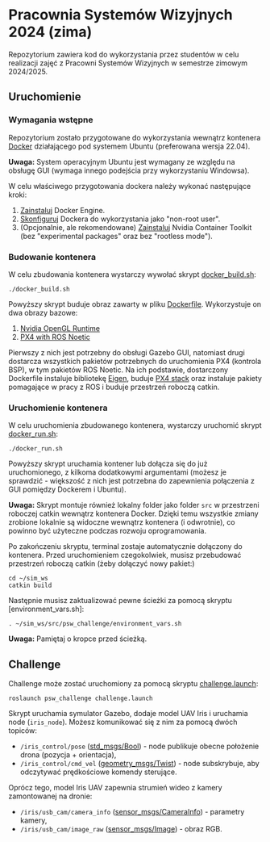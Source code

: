 # Pracownia Systemów Wizyjnych 2024 (zima)

Repozytorium zawiera kod do wykorzystania przez studentów w celu realizacji zajęć z Pracowni Systemów Wizyjnych w semestrze zimowym 2024/2025.

## Uruchomienie

### Wymagania wstępne

Repozytorium zostało przygotowane do wykorzystania wewnątrz kontenera [Docker](https://www.docker.com/) działającego pod systemem Ubuntu (preferowana wersja 22.04).

**Uwaga:** System operacyjnym Ubuntu jest wymagany ze względu na obsługę GUI (wymaga innego podejścia przy wykorzystaniu Windowsa).

W celu właściwego przygotowania dockera należy wykonać następujące kroki:

1. [Zainstaluj](https://docs.docker.com/engine/install/ubuntu/#install-using-the-repository) Docker Engine.
2. [Skonfiguruj](https://docs.docker.com/engine/install/linux-postinstall/#manage-docker-as-a-non-root-user) Dockera do wykorzystania jako "non-root user".
3. (Opcjonalnie, ale rekomendowane) [Zainstaluj](https://docs.nvidia.com/datacenter/cloud-native/container-toolkit/latest/install-guide.html) Nvidia Container Toolkit (bez "experimental packages" oraz bez "rootless mode").

### Budowanie kontenera

W celu zbudowania kontenera wystarczy wywołać skrypt [docker_build.sh](./docker_build.sh):

```
./docker_build.sh
```

Powyższy skrypt buduje obraz zawarty w pliku [Dockerfile](./.devcontainer/Dockerfile).
Wykorzystuje on dwa obrazy bazowe:

1. [Nvidia OpenGL Runtime](https://hub.docker.com/r/nvidia/opengl/tags)
2. [PX4 with ROS Noetic](https://hub.docker.com/r/px4io/px4-dev-ros-noetic)

Pierwszy z nich jest potrzebny do obsługi Gazebo GUI, natomiast drugi dostarcza wszystkich pakietów potrzebnych do uruchomienia PX4 (kontrola BSP), w tym pakietów ROS Noetic.
Na ich podstawie, dostarczony Dockerfile instaluje bibliotekę [Eigen](https://eigen.tuxfamily.org), buduje [PX4 stack](https://github.com/PX4/PX4-Autopilot) oraz instaluje pakiety pomagające w pracy z ROS i buduje przestrzeń roboczą catkin.

### Uruchomienie kontenera

W celu uruchomienia zbudowanego kontenera, wystarczy uruchomić skrypt [docker_run.sh](./docker_run.sh):

```
./docker_run.sh
```

Powyższy skrypt uruchamia kontener lub dołącza się do już uruchomionego, z kilkoma dodatkowymi argumentami (możesz je sprawdzić - większość z nich jest potrzebna do zapewnienia połączenia z GUI pomiędzy Dockerem i Ubuntu).

**Uwaga:** Skrypt montuje również lokalny folder jako folder `src` w przestrzeni roboczej catkin wewnątrz kontenera Docker.
Dzięki temu wszystkie zmiany zrobione lokalnie są widoczne wewnątrz kontenera (i odwrotnie), co powinno być użyteczne podczas rozwoju oprogramowania.

Po zakończeniu skryptu, terminal zostaje automatycznie dołączony do kontenera.
Przed uruchomieniem czegokolwiek, musisz przebudować przestrzeń roboczą catkin (żeby dołączyć nowy pakiet:)

```
cd ~/sim_ws
catkin build
```

Następnie musisz zaktualizować pewne ścieżki za pomocą skryptu [environment_vars.sh]:

```
. ~/sim_ws/src/psw_challenge/environment_vars.sh
```

**Uwaga:** Pamiętaj o kropce przed ścieżką.

## Challenge

Challenge może zostać uruchomiony za pomocą skryptu [challenge.launch](./launch/challenge.launch):

```
roslaunch psw_challenge challenge.launch
```

Skrypt uruchamia symulator Gazebo, dodaje model UAV Iris i uruchamia node (`iris_node`).
Możesz komunikować się z nim za pomocą dwóch topiców:

- `/iris_control/pose` ([std_msgs/Bool](http://docs.ros.org/en/melodic/api/std_msgs/html/msg/Bool.html)) - node publikuje obecne położenie drona (pozycja + orientacja),
- `/iris_control/cmd_vel` ([geometry_msgs/Twist](http://docs.ros.org/en/noetic/api/geometry_msgs/html/msg/Twist.html)) - node subskrybuje, aby odczytywać prędkościowe komendy sterujące.

Oprócz tego, model Iris UAV zapewnia strumień wideo z kamery zamontowanej na dronie:

- `/iris/usb_cam/camera_info` ([sensor_msgs/CameraInfo](http://docs.ros.org/en/noetic/api/sensor_msgs/html/msg/CameraInfo.html)) - parametry kamery,
- `/iris/usb_cam/image_raw` ([sensor_msgs/Image](http://docs.ros.org/en/noetic/api/sensor_msgs/html/msg/Image.html)) - obraz RGB.
